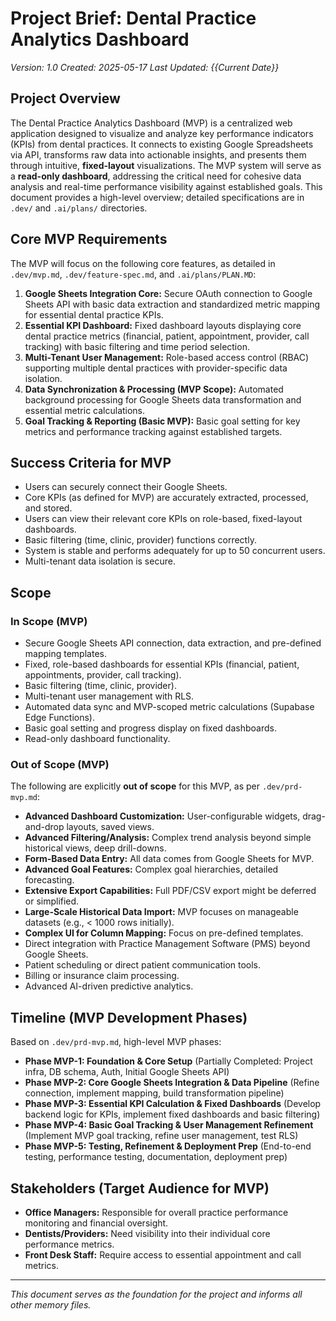 # Project Brief: Dental Practice Analytics Dashboard
*Version: 1.0*
*Created: 2025-05-17*
*Last Updated: {{Current Date}}*

## Project Overview
The Dental Practice Analytics Dashboard (MVP) is a centralized web application designed to visualize and analyze key performance indicators (KPIs) from dental practices. It connects to existing Google Spreadsheets via API, transforms raw data into actionable insights, and presents them through intuitive, **fixed-layout** visualizations. The MVP system will serve as a **read-only dashboard**, addressing the critical need for cohesive data analysis and real-time performance visibility against established goals. This document provides a high-level overview; detailed specifications are in `.dev/` and `.ai/plans/` directories.

## Core MVP Requirements
The MVP will focus on the following core features, as detailed in `.dev/mvp.md`, `.dev/feature-spec.md`, and `.ai/plans/PLAN.MD`:

1.  **Google Sheets Integration Core:** Secure OAuth connection to Google Sheets API with basic data extraction and standardized metric mapping for essential dental practice KPIs.
2.  **Essential KPI Dashboard:** Fixed dashboard layouts displaying core dental practice metrics (financial, patient, appointment, provider, call tracking) with basic filtering and time period selection.
3.  **Multi-Tenant User Management:** Role-based access control (RBAC) supporting multiple dental practices with provider-specific data isolation.
4.  **Data Synchronization & Processing (MVP Scope):** Automated background processing for Google Sheets data transformation and essential metric calculations.
5.  **Goal Tracking & Reporting (Basic MVP):** Basic goal setting for key metrics and performance tracking against established targets.

## Success Criteria for MVP
-   Users can securely connect their Google Sheets.
-   Core KPIs (as defined for MVP) are accurately extracted, processed, and stored.
-   Users can view their relevant core KPIs on role-based, fixed-layout dashboards.
-   Basic filtering (time, clinic, provider) functions correctly.
-   System is stable and performs adequately for up to 50 concurrent users.
-   Multi-tenant data isolation is secure.

## Scope
### In Scope (MVP)
-   Secure Google Sheets API connection, data extraction, and pre-defined mapping templates.
-   Fixed, role-based dashboards for essential KPIs (financial, patient, appointments, provider, call tracking).
-   Basic filtering (time, clinic, provider).
-   Multi-tenant user management with RLS.
-   Automated data sync and MVP-scoped metric calculations (Supabase Edge Functions).
-   Basic goal setting and progress display on fixed dashboards.
-   Read-only dashboard functionality.

### Out of Scope (MVP)
The following are explicitly **out of scope** for this MVP, as per `.dev/prd-mvp.md`:
-   **Advanced Dashboard Customization:** User-configurable widgets, drag-and-drop layouts, saved views.
-   **Advanced Filtering/Analysis:** Complex trend analysis beyond simple historical views, deep drill-downs.
-   **Form-Based Data Entry:** All data comes from Google Sheets for MVP.
-   **Advanced Goal Features:** Complex goal hierarchies, detailed forecasting.
-   **Extensive Export Capabilities:** Full PDF/CSV export might be deferred or simplified.
-   **Large-Scale Historical Data Import:** MVP focuses on manageable datasets (e.g., < 1000 rows initially).
-   **Complex UI for Column Mapping:** Focus on pre-defined templates.
-   Direct integration with Practice Management Software (PMS) beyond Google Sheets.
-   Patient scheduling or direct patient communication tools.
-   Billing or insurance claim processing.
-   Advanced AI-driven predictive analytics.

## Timeline (MVP Development Phases)
Based on `.dev/prd-mvp.md`, high-level MVP phases:

*   **Phase MVP-1: Foundation & Core Setup** (Partially Completed: Project infra, DB schema, Auth, Initial Google Sheets API)
*   **Phase MVP-2: Core Google Sheets Integration & Data Pipeline** (Refine connection, implement mapping, build transformation pipeline)
*   **Phase MVP-3: Essential KPI Calculation & Fixed Dashboards** (Develop backend logic for KPIs, implement fixed dashboards and basic filtering)
*   **Phase MVP-4: Basic Goal Tracking & User Management Refinement** (Implement MVP goal tracking, refine user management, test RLS)
*   **Phase MVP-5: Testing, Refinement & Deployment Prep** (End-to-end testing, performance testing, documentation, deployment prep)

## Stakeholders (Target Audience for MVP)
-   **Office Managers:** Responsible for overall practice performance monitoring and financial oversight.
-   **Dentists/Providers:** Need visibility into their individual core performance metrics.
-   **Front Desk Staff:** Require access to essential appointment and call metrics.

---

*This document serves as the foundation for the project and informs all other memory files.* 